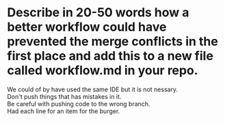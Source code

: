 # Describe in 20-50 words how a better workflow could have prevented the merge conflicts in the first place and add this to a new file called workflow.md in your repo.  

We could of by have used the same IDE but it is not nessary.  
Don't push things that has mistakes in it.  
Be careful with pushing code to the wrong branch.  
Had each line for an item for the burger.
